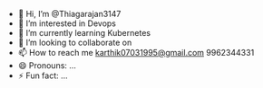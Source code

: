 - 👋 Hi, I’m @Thiagarajan3147
- 👀 I’m interested in Devops
- 🌱 I’m currently learning Kubernetes
- 💞️ I’m looking to collaborate on 
- 📫 How to reach me 
	karthik07031995@gmail.com
	9962344331
- 😄 Pronouns: ...
- ⚡ Fun fact: ...

<!---
Thiagarajan3147/Thiagarajan3147 is a ✨ special ✨ repository because its `README.md` (this file) appears on your GitHub profile.
You can click the Preview link to take a look at your changes.
--->
